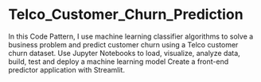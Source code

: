 # Telco_Customer_Churn_Prediction
In this Code Pattern, I use machine learning classifier algorithms to solve a business problem and predict customer churn using a Telco customer churn dataset.
Use Jupyter Notebooks to load, visualize, analyze data, build, test and deploy a machine learning model 
Create a front-end predictor application with Streamlit.
